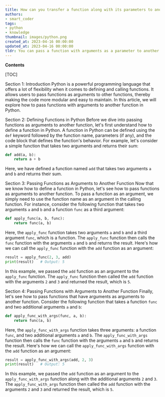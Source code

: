 ```yaml
---
title: How can you transfer a function along with its parameters to another function in python?
authors:
- smart_coder
tags:
- python
- knowledge
thumbnail: images/python.png
created_at: 2023-04-16 00:00:00
updated_at: 2023-04-16 00:00:00
tldr: You can pass a function with arguments as a parameter to another function and then call that function with the arguments it requires.
---
```


**Contents**

[TOC]

Section 1: Introduction
Python is a powerful programming language that offers a lot of flexibility when it comes to defining and calling functions. It allows users to pass functions as arguments to other functions, thereby making the code more modular and easy to maintain. In this article, we will explore how to pass functions with arguments to another function in Python.

Section 2: Defining Functions in Python
Before we dive into passing functions as arguments to another function, let's first understand how to define a function in Python. A function in Python can be defined using the `def` keyword followed by the function name, parameters (if any), and the code block that defines the function's behavior. For example, let's consider a simple function that takes two arguments and returns their sum:

```python
def add(a, b):
    return a + b
```

Here, we have defined a function named `add` that takes two arguments `a` and `b` and returns their sum.

Section 3: Passing Functions as Arguments to Another Function
Now that we know how to define a function in Python, let's see how to pass functions as arguments to another function. To pass a function as an argument, we simply need to use the function name as an argument in the calling function. For instance, consider the following function that takes two arguments `a` and `b` and a function `func` as a third argument:

```python
def apply_func(a, b, func):
    return func(a, b)
```

Here, the `apply_func` function takes two arguments `a` and `b` and a third argument `func`, which is a function. The `apply_func` function then calls the `func` function with the arguments `a` and `b` and returns the result. Here's how we can call the `apply_func` function with the `add` function as an argument:

```python
result = apply_func(2, 3, add)
print(result)   # Output: 5
```

In this example, we passed the `add` function as an argument to the `apply_func` function. The `apply_func` function then called the `add` function with the arguments `2` and `3` and returned the result, which is `5`.

Section 4: Passing Functions with Arguments to Another Function
Finally, let's see how to pass functions that have arguments as arguments to another function. Consider the following function that takes a function `func` and two additional arguments `a` and `b`:

```python
def apply_func_with_args(func, a, b):
    return func(a, b)
```

Here, the `apply_func_with_args` function takes three arguments: a function `func`, and two additional arguments `a` and `b`. The `apply_func_with_args` function then calls the `func` function with the arguments `a` and `b` and returns the result. Here's how we can call the `apply_func_with_args` function with the `add` function as an argument:

```python
result = apply_func_with_args(add, 2, 3)
print(result)   # Output: 5
```

In this example, we passed the `add` function as an argument to the `apply_func_with_args` function along with the additional arguments `2` and `3`. The `apply_func_with_args` function then called the `add` function with the arguments `2` and `3` and returned the result, which is `5`.
